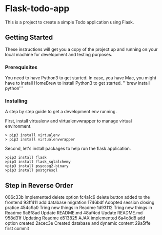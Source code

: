 # Flask-todo-app
This is a project to create a simple Todo application using Flask.

## Getting Started
These instructions will get you a copy of the project up and running on your local machine for development and testing purposes.

### Prerequisites
You need to have Python3 to get started. In case, you have Mac, you might have to install HomeBrew to install Python3 to get started.
'''brew install python'''

### Installing
A step by step guide to get a development env running.

First, install virtualenv and virtualenvwrapper to manage virtual environment.
```
> pip3 install virtualenv
> pip3 install virtualenvwrapper  
```
Second, let's install packages to help run the flask application.

```
>pip3 install flask
>pip3 install flask_sqlalchemy
>pip3 install psycopg2-binary
>pip3 install postgresql
```
## Step in Reverse Order
006c33b Implemented delete option
fc4a1c9 delete button added to the frontend
93ff411 add database migration
1746bdf Adopted session closing pratice
454c9a0 Tring new things in Readme
1d93112 Tring new things in Readme
9a8f8ad Update README.md
48af4cd Update README.md
958d31f Updating Readme
d513825 AJAX implemented
6a4c8d8 add option created
2acec3e Created database and dynamic content
29a5ffe first commit
